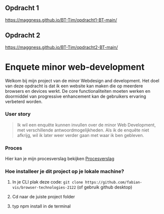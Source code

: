 ## Opdracht 1

https://maggness.github.io/BT-Tim/opdracht1-BT-main/

## Opdracht 2

https://maggness.github.io/BT-Tim/opdracht2-BT-main/

# Enquete minor web-development

Welkom bij mijn project van de minor Webdesign and development. Het doel van deze opdracht is dat ik een website kan maken die op meerdere browsers en devices werkt. De core functionaliteiten moeten werken en doormiddel van progressive enhancement kan de gebruikers ervaring verbeterd worden.

### User story

> Ik wil een enquête kunnen invullen over de minor Web Development, met verschillende antwoordmogelijkheden. Als ik de enquête niet afkrijg, wil ik later weer verder gaan met waar ik ben gebleven.

### Proces

Hier kan je mijn procesverslag bekijken [Procesverslag](https://github.com/fabian-vis/browser-technologies-2122/wiki "procesverslag")

### Hoe installeer je dit project op je lokale machine?

1. In je CLI plak deze code: `git clone https://github.com/fabian-vis/browser-technologies-2122` (of gebruik github desktop)

2. Cd naar de juiste project folder

3. typ npm install in de terminal
